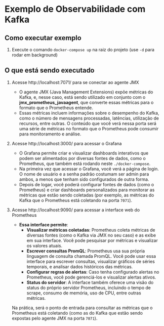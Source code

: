 # Exemplo de Observabilidade com Kafka

## Como executar exemplo
1. Execute o comando `docker-compose up` na raiz do projeto (use `-d` para rodar em background)

## O que está sendo executado
1. Acesse http://localhost:7071/ para se conectar ao agente JMX
   - O agente JMX (Java Management Extensions) expõe métricas do Kafka, e, nesse caso, está sendo utilizado em conjunto com o **jmx_prometheus_javaagent**, que converte essas métricas para o formato que o Prometheus entende. 
   - Essas métricas incluem informações sobre o desempenho do Kafka, como o número de mensagens processadas, latências, utilização de recursos, entre outras. O conteúdo que você verá nessa porta será uma série de métricas no formato que o Prometheus pode consumir para monitoramento e análise.
2. Acesse http://localhost:3000/ para acessar o Grafana
   - O Grafana permite criar e visualizar dashboards interativos que podem ser alimentados por diversas fontes de dados, como o Prometheus, que também está rodando neste `./docker-compose`.
   - Na primeira vez que acessar o Grafana, você verá a página de login. O nome de usuário e a senha padrão costumam ser admin para ambos, a menos que tenham sido configurados de outra forma.
   - Depois de logar, você poderá configurar fontes de dados (como o Prometheus) e criar dashboards personalizados para monitorar as métricas que estão sendo coletadas (por exemplo, as métricas do Kafka que o Prometheus está coletando na porta `7071`).
3. Acesse http://localhost:9090/ para acessar a interface web do Prometheus
   - **Essa interface permite**:
     - **Visualizar métricas coletadas**: Prometheus coleta métricas de diversas fontes (como o Kafka via JMX no seu caso) e as exibe em sua interface. Você pode pesquisar por métricas e visualizar os valores atuais.
     - **Escrever consultas PromQL**: Prometheus usa sua própria linguagem de consulta chamada PromQL. Você pode usar essa interface para escrever consultas, visualizar gráficos de séries temporais, e analisar dados históricos das métricas.
     - **Configurar regras de alertas**: Caso tenha configurado alertas no Prometheus, você pode gerenciá-los e visualizar alertas ativos.
     - **Status do servidor**: A interface também oferece uma visão do status do próprio servidor Prometheus, incluindo o tempo de scrape, consumo de memória, uso de CPU, entre outras métricas.
     
   Na prática, será o ponto de entrada para consultar as métricas que o Prometheus está coletando (como as do Kafka que estão sendo expostas pelo agente JMX na porta `7071`).